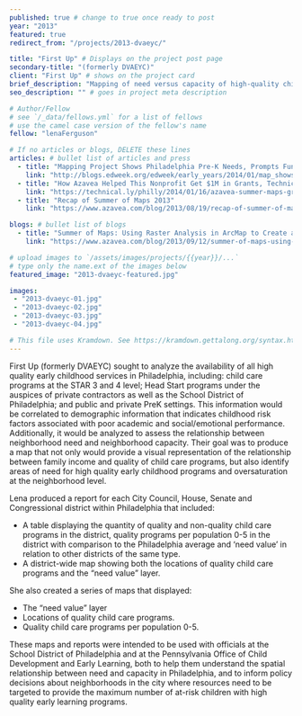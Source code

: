 ```yaml
---
published: true # change to true once ready to post
year: "2013"
featured: true
redirect_from: "/projects/2013-dvaeyc/"

title: "First Up" # Displays on the project post page
secondary-title: "(formerly DVAEYC)"
client: "First Up" # shows on the project card
brief_description: "Mapping of need versus capacity of high-quality childcare in the Delaware Valley" # shows on the project card
seo_description: "" # goes in project meta description

# Author/Fellow
# see `/_data/fellows.yml` for a list of fellows
# use the camel case version of the fellow's name
fellow: "lenaFerguson"

# If no articles or blogs, DELETE these lines
articles: # bullet list of articles and press
  - title: "Mapping Project Shows Philadelphia Pre-K Needs, Prompts Funding, Education Week, 01/07/14"
    link: "http://blogs.edweek.org/edweek/early_years/2014/01/map_shows_pre-k_needs_in_phila_funding_results.html"
  - title: "How Azavea Helped This Nonprofit Get $1M in Grants, Technically Philly, 01/16/14"
    link: "https://technical.ly/philly/2014/01/16/azavea-summer-maps-grants/"
  - title: "Recap of Summer of Maps 2013"
    link: "https://www.azavea.com/blog/2013/08/19/recap-of-summer-of-maps-2013/"

blogs: # bullet list of blogs
  - title: "Summer of Maps: Using Raster Analysis in ArcMap to Create a Normalized Weighted Risk Index"
    link: "https://www.azavea.com/blog/2013/09/12/summer-of-maps-using-raster-analysis-in-arcmap-to-create-a-normalized-weighted-risk-index/"

# upload images to `/assets/images/projects/{{year}}/...`
# type only the name.ext of the images below
featured_image: "2013-dvaeyc-featured.jpg"

images:
 - "2013-dvaeyc-01.jpg"
 - "2013-dvaeyc-02.jpg"
 - "2013-dvaeyc-03.jpg"
 - "2013-dvaeyc-04.jpg"

# This file uses Kramdown. See https://kramdown.gettalong.org/syntax.html for syntax
---
```

First Up (formerly DVAEYC) sought to analyze the availability of all high quality early childhood services in Philadelphia, including: child care programs at the STAR 3 and 4 level; Head Start programs under the auspices of private contractors as well as the School District of Philadelphia; and public and private PreK settings. This information would be correlated to demographic information that indicates childhood risk factors associated with poor academic and social/emotional performance. Additionally, it would be analyzed to assess the relationship between neighborhood need and neighborhood capacity. Their goal was to produce a map that not only would provide a visual representation of the relationship between family income and quality of child care programs, but also identify areas of need for high quality early childhood programs and oversaturation at the neighborhood level.

Lena produced a report for each City Council, House, Senate and Congressional district within Philadelphia that included:

- A table displaying the quantity of quality and non-quality child care programs in the district,  quality programs per population 0-5 in the district with comparison to the Philadelphia average and ‘need value’ in relation to other districts of the same type.
- A district-wide map showing both the locations of quality child care programs and the “need value” layer.

She also created a series of maps that displayed:

- The “need value” layer
- Locations of quality child care programs.
- Quality child care programs per population 0-5.

These maps and reports were intended to be used with officials at the School District of Philadelphia and at the Pennsylvania Office of Child Development and Early Learning, both to help them understand the spatial relationship between need and capacity in Philadelphia, and to inform policy decisions about neighborhoods in the city where resources need to be targeted to provide the maximum number of at-risk children with high quality early learning programs.

